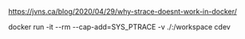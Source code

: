 https://jvns.ca/blog/2020/04/29/why-strace-doesnt-work-in-docker/

docker run -it --rm --cap-add=SYS_PTRACE -v ./:/workspace cdev
